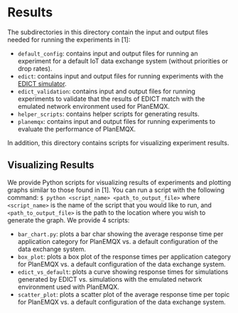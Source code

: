 # Results

The subdirectories in this directory contain the input and output files needed for running the experiments in [1]:
- `default_config`: contains input and output files for running an experiment for a default IoT data exchange system (without priorities or drop rates).
- `edict`: contains input and output files for running experiments with the [EDICT simulator](https://github.com/satrai-lab/edict).
- `edict_validation`: contains input and output files for running experiments to validate that the results of EDICT match with the emulated network environment used for PlanEMQX.
- `helper_scripts`: contains helper scripts for generating results. 
- `planemqx`: contains input and output files for running experiments to evaluate the performance of PlanEMQX.

In addition, this directory contains scripts for visualizing experiment results.

## Visualizing Results
We provide Python scripts for visualizing results of experiments and plotting graphs similar to those found in [1]. You can run a script with the following command:
`$ python <script_name> <path_to_output_file>`
where `<script_name>` is the name of the script that you would like to run, and `<path_to_output_file>` is the path to the location where you wish to generate the graph. We provide 4 scripts:
- `bar_chart.py`: plots a bar char showing the average response time per application category for PlanEMQX vs. a default configuration of the data exchange system.
- `box_plot`: plots a box plot of the response times per application category for PlanEMQX vs. a default configuration of the data exchange system.
- `edict_vs_default`: plots a curve showing response times for simulations generated by EDICT vs. simulations with the emulated network environment used with PlanEMQX.
- `scatter_plot`: plots a scatter plot of the average response time per topic for PlanEMQX vs. a default configuration of the data exchange system.